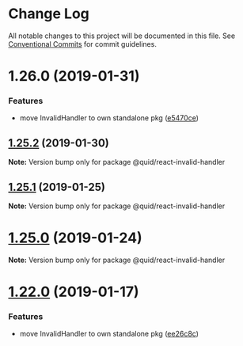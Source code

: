 # Change Log

All notable changes to this project will be documented in this file.
See [Conventional Commits](https://conventionalcommits.org) for commit guidelines.

# 1.26.0 (2019-01-31)


### Features

* move InvalidHandler to own standalone pkg ([e5470ce](https://github.com/quid/refraction/tree/master/packages/react-invalid-handler/commit/e5470ce))





## [1.25.2](https://github.com/quid/refraction/tree/master/packages/react-invalid-handler/compare/v1.25.1...v1.25.2) (2019-01-30)

**Note:** Version bump only for package @quid/react-invalid-handler





## [1.25.1](https://github.com/quid/refraction/compare/v1.25.0...v1.25.1) (2019-01-25)

**Note:** Version bump only for package @quid/react-invalid-handler





# [1.25.0](https://github.com/quid/refraction/compare/v1.24.1...v1.25.0) (2019-01-24)

**Note:** Version bump only for package @quid/react-invalid-handler





# [1.22.0](https://github.com/quid/refraction/compare/v1.21.2...v1.22.0) (2019-01-17)


### Features

* move InvalidHandler to own standalone pkg ([ee26c8c](https://github.com/quid/refraction/commit/ee26c8c))
